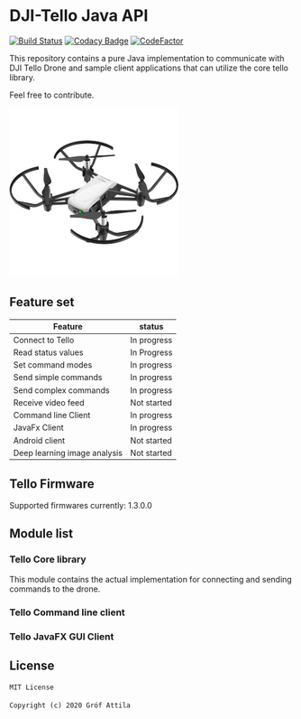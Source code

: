 # DJI-Tello Java API

[![Build Status](https://travis-ci.org/grofattila/dji-tello.svg?branch=master)](https://travis-ci.org/grofattila/dji-tello)
[![Codacy Badge](https://api.codacy.com/project/badge/Grade/0d1fa49ccd61483dab3cf66438c6b76c)](https://app.codacy.com/app/grofattila/dji-tello?utm_source=github.com&utm_medium=referral&utm_content=grofattila/dji-tello&utm_campaign=Badge_Grade_Dashboard)
[![CodeFactor](https://www.codefactor.io/repository/github/grofattila/dji-tello/badge)](https://www.codefactor.io/repository/github/grofattila/dji-tello)

This repository contains a pure Java implementation to communicate with DJI Tello Drone and sample 
client applications that can utilize the core tello library.

Feel free to contribute.

![dji-tello pic](docs/images/tello.jpg)
## Feature set

| Feature | status |
| ----------- | ----------- |
| Connect to Tello              | In progress |
|Read status values             | In Progress |
|Set command modes              | In progress |
|Send simple commands           | In progress |
|Send complex commands          | In progress |
|Receive video feed             | Not started |
|Command line Client            | In progress |
|JavaFx Client                  | In progress |
|Android client                 | Not started |
|Deep learning image analysis   | Not started |

## Tello Firmware

Supported firmwares currently: 1.3.0.0

## Module list

### Tello Core library

This module contains the actual implementation for connecting and sending commands to the drone.

### Tello Command line client
### Tello JavaFX GUI Client


License 
-------

```
MIT License

Copyright (c) 2020 Gróf Attila
```

